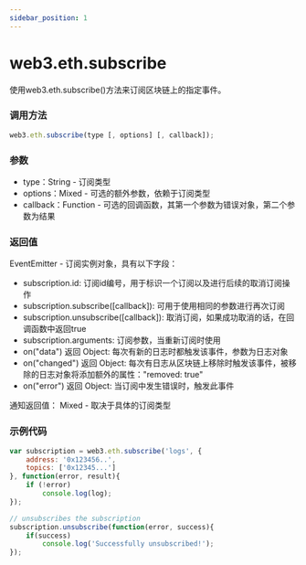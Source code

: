 ```yaml
---
sidebar_position: 1
---
```


# web3.eth.subscribe

使用web3.eth.subscribe()方法来订阅区块链上的指定事件。

### 调用方法

```js
web3.eth.subscribe(type [, options] [, callback]);
```

### 参数
- type：String - 订阅类型
- options：Mixed - 可选的额外参数，依赖于订阅类型
- callback：Function - 可选的回调函数，其第一个参数为错误对象，第二个参数为结果

### 返回值
EventEmitter - 订阅实例对象，具有以下字段：
- subscription.id: 订阅id编号，用于标识一个订阅以及进行后续的取消订阅操作
- subscription.subscribe([callback]): 可用于使用相同的参数进行再次订阅
- subscription.unsubscribe([callback]): 取消订阅，如果成功取消的话，在回调函数中返回true
- subscription.arguments: 订阅参数，当重新订阅时使用
- on("data") 返回 Object: 每次有新的日志时都触发该事件，参数为日志对象
- on("changed") 返回 Object: 每次有日志从区块链上移除时触发该事件，被移除的日志对象将添加额外的属性："removed: true"
- on("error") 返回 Object: 当订阅中发生错误时，触发此事件

通知返回值：
Mixed - 取决于具体的订阅类型

### 示例代码
```js
var subscription = web3.eth.subscribe('logs', {
    address: '0x123456..',
    topics: ['0x12345...']
}, function(error, result){
    if (!error)
        console.log(log);
});

// unsubscribes the subscription
subscription.unsubscribe(function(error, success){
    if(success)
        console.log('Successfully unsubscribed!');
});
```